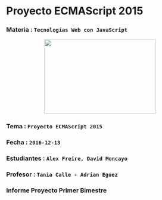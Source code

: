 # Proyecto ECMAScript 2015

### Materia : `Tecnologías Web con JavaScript`

<p align="center">
<img src="http://www.javatpoint.com/images/javascript/javascript_logo.png" width="300" height="200">
</p>

### Tema : `Proyecto ECMAScript 2015` 
### Fecha : `2016-12-13`
### Estudiantes : `Alex Freire, David Moncayo`
### Profesor : `Tania Calle - Adrian Eguez`
### Informe Proyecto Primer Bimestre